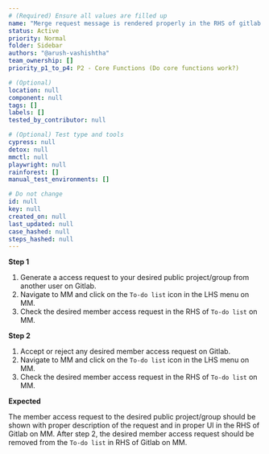 ```yaml
---
# (Required) Ensure all values are filled up
name: "Merge request message is rendered properly in the RHS of gitlab on MM"
status: Active
priority: Normal
folder: Sidebar
authors: "@arush-vashishtha"
team_ownership: []
priority_p1_to_p4: P2 - Core Functions (Do core functions work?)

# (Optional)
location: null
component: null
tags: []
labels: []
tested_by_contributor: null

# (Optional) Test type and tools
cypress: null
detox: null
mmctl: null
playwright: null
rainforest: []
manual_test_environments: []

# Do not change
id: null
key: null
created_on: null
last_updated: null
case_hashed: null
steps_hashed: null
---
```


**Step 1**

1. Generate a access request to your desired public project/group from another user on Gitlab.
2. Navigate to MM and click on the `To-do list` icon in the LHS menu on MM.
3. Check the desired member access request in the RHS of `To-do list` on MM.

**Step 2**

1. Accept or reject any desired member access request on Gitlab.
2. Navigate to MM and click on the `To-do list` icon in the LHS menu on MM.
3. Check the desired member access request in the RHS of `To-do list` on MM.

**Expected**

The member access request to the desired public project/group should be shown with proper description of the request and in proper UI in the RHS of Gitlab on MM.
After step 2, the desired member access request should be removed from the `To-do list` in RHS of Gitlab on MM.